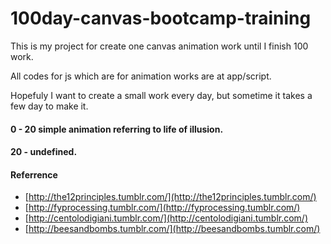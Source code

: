 100day-canvas-bootcamp-training
===============================

This is my project for create one canvas animation work until I finish 100 work.

All codes for js which are for animation works are at app/script.

Hopefuly I want to create a small work every day, but sometime it takes a few day to make it.



#### 0 - 20 simple animation referring to life of illusion.
#### 20 -   undefined.

#### Referrence

- [http://the12principles.tumblr.com/](http://the12principles.tumblr.com/)
- [http://fyprocessing.tumblr.com/](http://fyprocessing.tumblr.com/)
- [http://centolodigiani.tumblr.com/](http://centolodigiani.tumblr.com/)
- [http://beesandbombs.tumblr.com/](http://beesandbombs.tumblr.com/)
